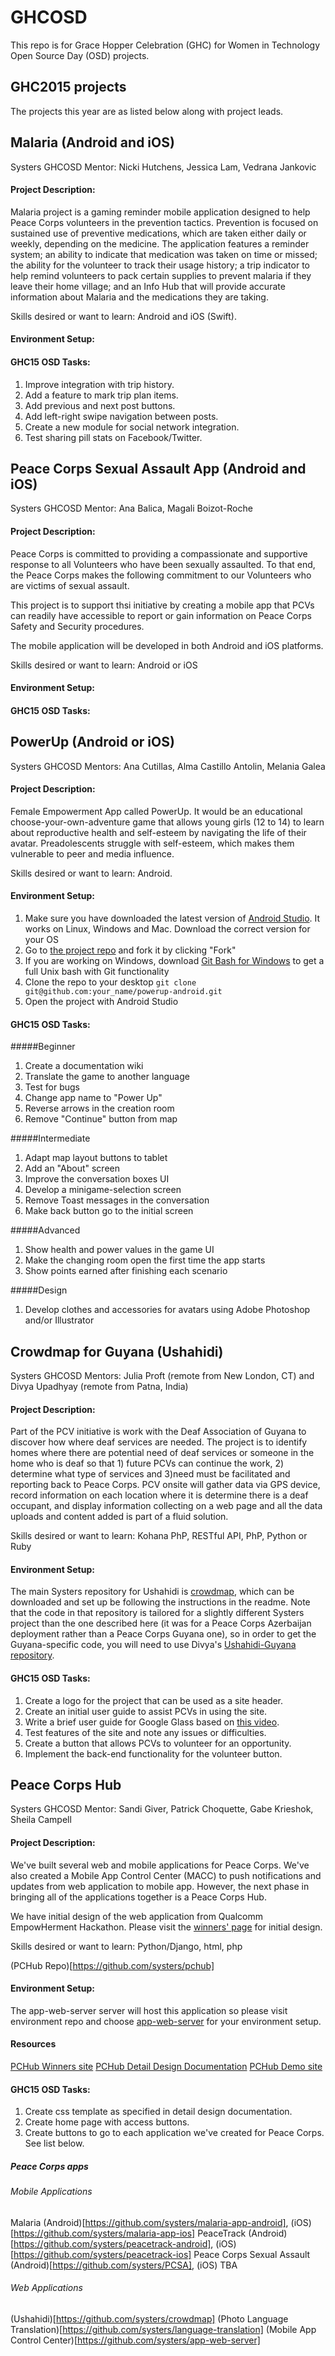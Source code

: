 # GHCOSD

This repo is for Grace Hopper Celebration (GHC) for Women in Technology Open Source Day (OSD) projects. 

## GHC2015 projects

The projects this year are as listed below along with project leads. 





## Malaria (Android and iOS)
Systers GHCOSD Mentor: Nicki Hutchens, Jessica Lam, Vedrana Jankovic

#### Project Description:
Malaria project is a gaming reminder mobile application designed to help Peace Corps volunteers in the prevention tactics. Prevention is focused on sustained use of preventive medications, which are taken either daily or weekly, depending on the medicine. The application features a reminder system; an ability to indicate that medication was taken on time or missed; the ability for the volunteer to track their usage history; a trip indicator to help remind volunteers to pack certain supplies to prevent malaria if they leave their home village; and an Info Hub that will provide accurate information about Malaria and the medications they are taking.

Skills desired or want to learn: Android and iOS (Swift). 

#### Environment Setup:


#### GHC15 OSD Tasks:

1. Improve integration with trip history.
1. Add a feature to mark trip plan items.
1. Add previous and next post buttons.
1. Add left-right swipe navigation between posts.
1. Create a new module for social network integration.
1. Test sharing pill stats on Facebook/Twitter.



## Peace Corps Sexual Assault App (Android and iOS)
Systers GHCOSD Mentor: Ana Balica, Magali Boizot-Roche

#### Project Description:
Peace Corps is committed to providing a compassionate and supportive response to all Volunteers who have been sexually assaulted. To that end, the Peace Corps makes the following commitment to our Volunteers who are victims of sexual assault.

This project is to support thsi initiative by creating a mobile app that PCVs can readily have accessible to report or gain information on Peace Corps Safety and Security procedures.

The mobile application will be developed in both Android and iOS platforms.

Skills desired or want to learn: Android or iOS


#### Environment Setup:


#### GHC15 OSD Tasks:





## PowerUp (Android or iOS)
Systers GHCOSD Mentors: Ana Cutillas, Alma Castillo Antolin, Melania Galea


#### Project Description:
Female Empowerment App called PowerUp. It would be an educational choose-your-own-adventure game that allows young girls (12 to 14) to learn about reproductive health and self-esteem by navigating the life of their avatar. Preadolescents struggle with self-esteem, which makes them vulnerable to peer and media influence. 

Skills desired or want to learn: Android. 


#### Environment Setup:
1. Make sure you have downloaded the latest version of [Android Studio](https://developer.android.com/sdk/index.html). It works on Linux, Windows and Mac. Download the correct version for your OS
1. Go to [the project repo](https://github.com/systers/powerup-android/) and fork it by clicking "Fork" 
1. If you are working on Windows, download [Git Bash for Windows](https://git-for-windows.github.io/) to get a full Unix bash with Git functionality
1. Clone the repo to your desktop `git clone git@github.com:your_name/powerup-android.git`
1. Open the project with Android Studio 

#### GHC15 OSD Tasks:
#####Beginner
1. Create a documentation wiki
1. Translate the game to another language
1. Test for bugs
1. Change app name to "Power Up"
1. Reverse arrows in the creation room
1. Remove "Continue" button from map

#####Intermediate
1. Adapt map layout buttons to tablet
1. Add an "About" screen
1. Improve the conversation boxes UI
1. Develop a minigame-selection screen
1. Remove Toast messages in the conversation
1. Make back button go to the initial screen

#####Advanced
1. Show health and power values in the game UI
1. Make the changing room open the first time the app starts
1. Show points earned after finishing each scenario

#####Design
1. Develop clothes and accessories for avatars using Adobe Photoshop and/or Illustrator

## Crowdmap for Guyana (Ushahidi)
Systers GHCOSD Mentors: Julia Proft (remote from New London, CT) and Divya Upadhyay (remote from Patna, India)


#### Project Description:
Part of the PCV initiative is work with the Deaf Association of Guyana to discover how where deaf services are needed. The project is to identify homes where there are potential need of deaf services or someone in the home who is deaf so that 1) future PCVs can continue the work, 2) determine what type of services and 3)need must be facilitated and reporting back to Peace Corps. PCV onsite will gather data via GPS device, record information on each location where it is determine there is a deaf occupant, and display information collecting on a web page and all the data uploads and content added is part of a fluid solution.

Skills desired or want to learn: Kohana PhP, RESTful API, PhP, Python or Ruby 


#### Environment Setup:
The main Systers repository for Ushahidi is [crowdmap](https://github.com/systers/crowdmap), which can be downloaded and set up be following the instructions in the readme. Note that the code in that repository is tailored for a slightly different Systers project than the one described here (it was for a Peace Corps Azerbaijan deployment rather than a Peace Corps Guyana one), so in order to get the Guyana-specific code, you will need to use Divya's [Ushahidi-Guyana repository](https://github.com/divyaupadhyay/Ushahidi-Guyana). 


#### GHC15 OSD Tasks:
1. Create a logo for the project that can be used as a site header.
2. Create an initial user guide to assist PCVs in using the site.
3. Write a brief user guide for Google Glass based on [this video](https://youtu.be/0vGEr6h2jIY).
3. Test features of the site and note any issues or difficulties.
4. Create a button that allows PCVs to volunteer for an opportunity.
5. Implement the back-end functionality for the volunteer button.

## Peace Corps Hub
Systers GHCOSD Mentor: Sandi Giver, Patrick Choquette, Gabe Krieshok, Sheila Campell

#### Project Description:
We've built several web and mobile applications for Peace Corps. We've also created a Mobile App Control Center (MACC) to push notifications and updates from web application to mobile app. However, the next phase in bringing all of the applications together is a Peace Corps Hub. 

We have initial design of the web application from Qualcomm EmpowHerment Hackathon. Please visit the [winners' page](http://devpost.com/software/pchub) for initial design.

Skills desired or want to learn: Python/Django, html, php

(PCHub Repo)[https://github.com/systers/pchub]

#### Environment Setup:
The app-web-server server will host this application so please visit environment repo and choose [app-web-server](https://github.com/systers/app-web-server) for your environment setup.

#### Resources
[PCHub Winners site](http://devpost.com/software/pchub)
[PCHub Detail Design Documentation](https://docs.google.com/presentation/d/1D_6P7iuT4En1I_R66iP0-BW9zEIvjs6khLF324Jia-M/edit#slide=id.g5baf8cfec_0_13)
[PCHub Demo site](http://peacecorpshub.weebly.com/home.html)

#### GHC15 OSD Tasks:
1. Create css template as specified in detail design documentation.
2. Create home page with access buttons.
3. Create buttons to go to each application we've created for Peace Corps. See list below.
 
##### Peace Corps apps

###### Mobile Applications
Malaria (Android)[https://github.com/systers/malaria-app-android], (iOS)[https://github.com/systers/malaria-app-ios] 
PeaceTrack (Android)[https://github.com/systers/peacetrack-android], (iOS)[https://github.com/systers/peacetrack-ios] 
Peace Corps Sexual Assault (Android)[https://github.com/systers/PCSA], (iOS) TBA

###### Web Applications
(Ushahidi)[https://github.com/systers/crowdmap]
(Photo Language Translation)[https://github.com/systers/language-translation]
(Mobile App Control Center)[https://github.com/systers/app-web-server]







